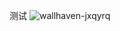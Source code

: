 测试
![wallhaven-jxqyrq](https://github.com/huyande/huyande.github.io/assets/30554355/d53e37e9-31e6-4b7e-a878-ef3932c9d6cc)

